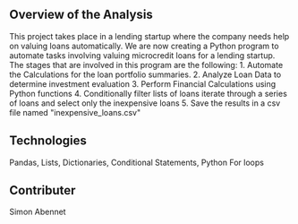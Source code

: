 ## Overview of the Analysis
This project takes place in a lending startup where the company needs help on valuing loans automatically. We are now creating a Python program to automate tasks involving valuing microcredit loans for a lending startup. The stages that are involved in this program are the following: 
    1. Automate the Calculations for the loan portfolio summaries.
    2. Analyze Loan Data to determine investment evaluation
    3. Perform Financial Calculations using Python functions
    4. Conditionally filter lists of loans iterate through a series of loans and select only the inexpensive loans
    5. Save the results in a csv file named "inexpensive_loans.csv"

## Technologies
Pandas, Lists, Dictionaries, Conditional Statements, Python For loops


## Contributer
Simon Abennet
